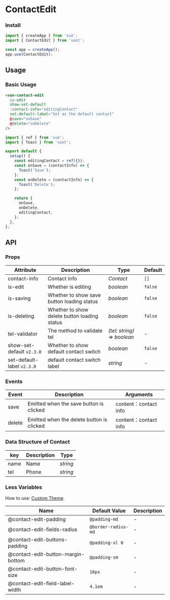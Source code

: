 # ContactEdit

### Install

```js
import { createApp } from 'vue';
import { ContactEdit } from 'vant';

const app = createApp();
app.use(ContactEdit);
```

## Usage

### Basic Usage

```html
<van-contact-edit
  is-edit
  show-set-default
  :contact-info="editingContact"
  set-default-label="Set as the default contact"
  @save="onSave"
  @delete="onDelete"
/>
```

```js
import { ref } from 'vue';
import { Toast } from 'vant';

export default {
  setup() {
    const editingContact = ref({});
    const onSave = (contactInfo) => {
      Toast('Save');
    };
    const onDelete = (contactInfo) => {
      Toast('Delete');
    };

    return {
      onSave,
      onDelete,
      editingContact,
    };
  },
};
```

## API

### Props

| Attribute | Description | Type | Default |
| --- | --- | --- | --- |
| contact-info | Contact Info | _Contact_ | `[]` |
| is-edit | Whether is editing | _boolean_ | `false` |
| is-saving | Whether to show save button loading status | _boolean_ | `false` |
| is-deleting | Whether to show delete button loading status | _boolean_ | `false` |
| tel-validator | The method to validate tel | _(tel: string) => boolean_ | - |
| show-set-default `v2.3.0` | Whether to show default contact switch | _boolean_ | `false` |
| set-default-label `v2.3.0` | default contact switch label | _string_ | - |

### Events

| Event  | Description                               | Arguments             |
| ------ | ----------------------------------------- | --------------------- |
| save   | Emitted when the save button is clicked   | content：contact info |
| delete | Emitted when the delete button is clicked | content：contact info |

### Data Structure of Contact

| key  | Description | Type     |
| ---- | ----------- | -------- |
| name | Name        | _string_ |
| tel  | Phone       | _string_ |

### Less Variables

How to use: [Custom Theme](#/en-US/theme).

| Name                               | Default Value       | Description |
| ---------------------------------- | ------------------- | ----------- |
| @contact-edit-padding              | `@padding-md`       | -           |
| @contact-edit-fields-radius        | `@border-radius-md` | -           |
| @contact-edit-buttons-padding      | `@padding-xl 0`     | -           |
| @contact-edit-button-margin-bottom | `@padding-sm`       | -           |
| @contact-edit-button-font-size     | `16px`              | -           |
| @contact-edit-field-label-width    | `4.1em`             | -           |
